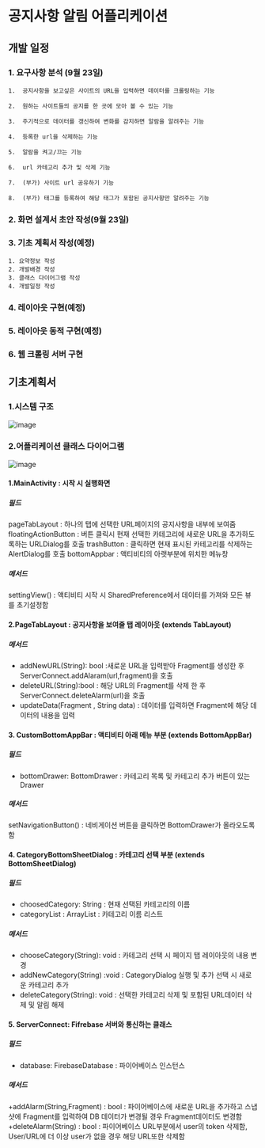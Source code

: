 
# 공지사항 알림 어플리케이션
## 개발 일정
### 1. 요구사항 분석 (9월 23일)
	1.  공지사항을 보고싶은 사이트의 URL을 입력하면 데이터를 크롤링하는 기능
    
	2.  원하는 사이트들의 공지를 한 곳에 모아 볼 수 있는 기능
    
	3.  주기적으로 데이터를 갱신하여 변화를 감지하면 알람을 알려주는 기능
    
	4.  등록한 url을 삭제하는 기능
    
	5.  알람을 켜고/끄는 기능
    
	6.  url 카테고리 추가 및 삭제 기능
    
	7.  (부가) 사이트 url 공유하기 기능
    
	8.  (부가) 태그를 등록하여 해당 태그가 포함된 공지사항만 알려주는 기능
### 2. 화면 설계서 초안 작성(9월 23일)
### 3. 기초 계획서 작성(예정)
	1. 요약정보 작성
	2. 개발배경 작성
	3. 클래스 다이어그램 작성
	4. 개발일정 작성
### 4. 레이아웃 구현(예정)
### 5. 레이아웃 동적 구현(예정)
### 6. 웹 크롤링 서버 구현
## 기초계획서
### 1.시스템 구조
![image](https://user-images.githubusercontent.com/30094719/94089017-f3d4ca80-fe4c-11ea-9d0e-89ceffbe3eb5.png)
### 2.어플리케이션 클래스 다이어그램
![image](https://user-images.githubusercontent.com/30094719/94145879-1ea33b00-feae-11ea-9b33-11e9b787df8f.png)
#### 1.MainActivity : 시작 시 실행화면
##### 필드
 pageTabLayout : 하나의 탭에 선택한 URL페이지의 공지사항을 내부에 보여줌
floatingActionButton : 버튼 클릭시 현재 선택한 카테고리에 새로운 URL을 추가하도록하는 URLDialog를 호출
trashButton : 클릭하면 현재 표시된 카테고리를 삭제하는 AlertDialog를 호출
bottomAppbar : 액티비티의 아랫부분에 위치한 메뉴창
##### 메서드
settingView() : 액티비티 시작 시 SharedPreference에서 데이터를 가져와 모든 뷰를 초기설정함
#### 2.PageTabLayout : 공지사항을 보여줄 탭 레이아웃 (extends TabLayout)
##### 메서드
+ addNewURL(String): bool  :새로운 URL을 입력받아 Fragment를 생성한 후 ServerConnect.addAlaram(url,fragment)을 호출
+ deleteURL(String):bool :  해당 URL의 Fragment를 삭제 한 후 ServerConnect.deleteAlarm(url)을 호출
+ updateData(Fragment , String data) : 데이터를 입력하면 Fragment에 해당 데이터의 내용을 입력
#### 3. CustomBottomAppBar : 액티비티 아래 메뉴 부분 (extends BottomAppBar)
##### 필드
+ bottomDrawer: BottomDrawer : 카테고리 목록 및 카테고리 추가 버튼이 있는 Drawer
##### 메서드
setNavigationButton() : 네비게이션 버튼을 클릭하면 BottomDrawer가 올라오도록 함
#### 4. CategoryBottomSheetDialog : 카테고리 선택 부분 (extends BottomSheetDialog)
##### 필드
+ choosedCategory: String  : 현재 선택된 카테고리의 이름
+ categoryList : ArrayList<String> :  카테고리 이름 리스트
##### 메서드
+ chooseCategory(String): void : 카테고리 선택 시 페이지 탭 레이아웃의 내용 변경
+ addNewCategory(String) :void : CategoryDialog 실행 및 추가 선택 시 새로운 카테고리 추가
+ deleteCategory(String): void : 선택한 카테고리 삭제 및 포함된 URL데이터 삭제 및 알림 해제
#### 5. ServerConnect: Fifrebase 서버와 통신하는 클래스
##### 필드
- database: FirebaseDatabase : 파이어베이스 인스턴스
##### 메서드
+addAlarm(String,Fragment) : bool : 파이어베이스에 새로운 URL을 추가하고 스냅샷에 Fragment를 입력하여 DB 데이터가 변경될 경우 Fragment데이터도 변경함
+deleteAlarm(String) : bool : 파이어베이스 URL부분에서 user의 token 삭제함, User/URL에 더 이상 user가 없을 경우 해당 URL또한 삭제함
